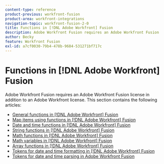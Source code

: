 ```yaml
---
content-type: reference
product-previous: workfront-fusion
product-area: workfront-integrations
navigation-topic: workfront-fusion-2-0
title: Functions in [!DNL Adobe Workfront] Fusion
description: Adobe Workfront Fusion requires an Adobe Workfront Fusion license in addition to an Adobe Workfront license.
author: Becky
feature: Workfront Fusion
exl-id: a7cf0030-79b4-478b-9684-531271bf717c
---
```

# Functions in [!DNL Adobe Workfront] Fusion

Adobe Workfront Fusion requires an Adobe Workfront Fusion license in addition to an Adobe Workfront license.
This section contains the following articles:

* [General functions in [!DNL Adobe Workfront] Fusion](../../workfront-fusion/functions/general-functions.md)
* [Map items using functions in [!DNL Adobe Workfront] Fusion](../../workfront-fusion/functions/map-using-functions.md)
* [Date and time functions in [!DNL Adobe Workfront] Fusion](../../workfront-fusion/functions/date-and-time-functions.md)
* [String functions in [!DNL Adobe Workfront] Fusion](../../workfront-fusion/functions/string-functions.md)
* [Math functions in [!DNL Adobe Workfront] Fusion](../../workfront-fusion/functions/math-functions.md)
* [Math variables in [!DNL Adobe Workfront] Fusion](../../workfront-fusion/functions/math-variables.md)
* [Array functions in [!DNL Adobe Workfront] Fusion](../../workfront-fusion/functions/array-functions.md)
* [Tokens for date and time formatting in [!DNL Adobe Workfront] Fusion](../../workfront-fusion/functions/tokens-for-date-and-time-formatting.md)
* [Tokens for date and time parsing in Adobe Workfront Fusion](../../workfront-fusion/functions/tokens-for-date-and-time-parsing.md)
